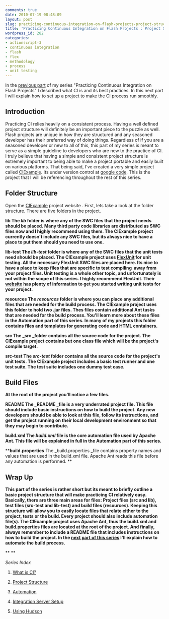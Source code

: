 ```yaml
---
comments: true
date: 2010-07-19 08:48:09
layout: post
slug: practicing-continuous-integration-on-flash-projects-project-structure
title: 'Practicing Continuous Integration on Flash Projects : Project Structure'
wordpress_id: 282
categories:
- actionscript-3
- continuous integration
- flash
- flex
- methodology
- process
- unit testing
---
```


In the [previous part](http://blog.nobien.net/2010/07/18/practicing-continuous-integration-on-flash-projects-what-is-ci/) of my series "Practicing Continuous Integration on Flash Projects" I described what CI is and its best practices. In this next part I will explain how to set up a project to make the CI process run smoothly.


## Introduction


Practicing CI relies heavily on a consistent process. Having a well defined project structure will definitely be an important piece to the puzzle as well. Flash projects are unique in how they are structured and any seasoned developer has their preferred way of doing things. Regardless of if you are a seasoned developer or new to all of this, this part of my series is meant to serve as a simple guideline to developers who are new to the practice of CI. I truly believe that having a simple and consistent project structure is extremely important to being able to make a project portable and easily built on various platforms. That being said, I've created a very simple project called [CIExample](http://code.google.com/p/ci-example/). Its under version control at [google code](http://code.google.com/p/ci-example/). This is the project that I will be referencing throughout the rest of this series.




## Folder Structure


Open the [CIExample](http://code.google.com/p/ci-example/) project website . First, lets take a look at the folder structure. There are five folders in the project.

**lib
The _lib_ folder is where any of the SWC files that the project needs should be placed. Many third party code libraries are distributed as SWC files now and I highly recommend using them. The CIExample project currently doesn't include any SWC files, but its always nice to have a place to put them should you need to use one.**

**lib-test
The _lib-test_ folder is where any of the SWC files that the unit tests need should be placed. The CIExample project uses [FlexUnit](http://flexunit.org/) for unit testing. All the necessary FlexUnit SWC files are placed here. Its nice to have a place to keep files that are specific to test compiling  away from your project files. Unit testing is a whole other topic, and unfortunately is not within the scope of this series. I highly recommend FlexUnit. Their [website](http://www.flexunit.org) has plenty of information to get you started writing unit tests for your project.**

****resources**
The _resources_ folder is where you can place any additional files that are needed for the build process. The CIExample project uses this folder to hold two .jar files. Thes files contain additional Ant tasks that are needed for the build process. You'll learn more about these files in the Automation part of this series. In many of my projects this folder contains files and templates for generating code and HTML containers.**

****src**
The _src _folder contains all the source code for the project. The CIExample project contains but one class file which will be the project's compile target.**

****src-test**
The _src-test_ folder contains all the source code for the project's unit tests. The CIExample project includes a basic test runner and one test suite. The test suite includes one dummy test case.**


## Build Files


**At the root of the project you'll notice a few files.**

**README
The _README _file is a very underrated project file. This file should include basic instructions on how to build the project. Any new developers should be able to look at this file, follow its instructions, and get the project running on their local development environment so that they may begin to contribute.**

****build.xml**
The _build.xml_ file is the core automation file used by Apache Ant. This file will be explained in full in the Automation part of this series.**

****build.properties**
The _build.properties _file contains property names and values that are used in the build.xml file. Apache Ant reads this file before any automation is performed. **


## **Wrap Up**


**This part of the series is rather short but its meant to briefly outline a basic project structure that will make practicing CI relatively easy. Basically, there are three main areas for files: Project files (src and lib), test files (src-test and lib-test) and build files (resources). Keeping this structure will allow you to easily locate files that relate either to the project, tests or the build. Every project should also include automation file(s). The CIExample project uses Apache Ant, thus the build.xml and build.properties files are located at the root of the project. And finally, always remember to include a README file that includes instructions on how to build the project. In the [next part of this series](http://blog.nobien.net/2010/07/19/practicing-continuous-integration-on-flash-projects-automation/) I'll explain how to automate the build process.**

**
**

_Series Index_



	
  1. [What is CI?](http://blog.nobien.net/2010/07/18/practicing-continuous-integration-on-flash-projects-what-is-ci/)

	
  2. [Project Structure](http://blog.nobien.net/2010/07/19/practicing-continuous-integration-on-flash-projects-project-structure/)

	
  3. [Automation](http://blog.nobien.net/2010/07/19/practicing-continuous-integration-on-flash-projects-automation/)

	
  4. [Integration Server Setup](http://blog.nobien.net/2010/07/19/practicing-continuous-integration-on-flash-projects-integration-server-setup/)

	
  5. [Using Hudson](http://blog.nobien.net/2010/07/19/practicing-continuous-integration-on-flash-projects-using-hudson/)


